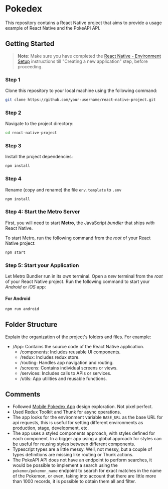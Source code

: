 # Pokedex

This repository contains a React Native project that aims to provide a usage example of React Native and the PokeAPI API.

## Getting Started

>**Note**: Make sure you have completed the [React Native - Environment Setup](https://reactnative.dev/docs/environment-setup) instructions till "Creating a new application" step, before proceeding.

### Step 1

Clone this repository to your local machine using the following command:

```bash
git clone https://github.com/your-username/react-native-project.git
```

### Step 2

Navigate to the project directory:

```bash
cd react-native-project
```

### Step 3

Install the project dependencies:

```bash
npm install
```

### Step 4

Rename (copy and rename) the file `env.template` to `.env`

```bash
npm install
```

### Step 4: Start the Metro Server

First, you will need to start **Metro**, the JavaScript _bundler_ that ships _with_ React Native.

To start Metro, run the following command from the _root_ of your React Native project:

```bash
npm start
```

### Step 5: Start your Application

Let Metro Bundler run in its _own_ terminal. Open a _new_ terminal from the _root_ of your React Native project. Run the following command to start your _Android_ or _iOS_ app:

#### For Android

```bash
npm run android
```
## Folder Structure

Explain the organization of the project's folders and files. For example:

- /App: Contains the source code of the React Native application.
   - /components: Includes reusable UI components.
   - /redux: Includes redux store.
   - /routing: Handles app navigation and routing.
   - /screens: Contains individual screens or views.
   - /services: Includes calls to APIs or services.
   - /utils: App utilities and reusable functions.

## Comments

- Followed [Mobile Pokedex App](https://dribbble.com/shots/16833947-Mobile-Pokedex-App-Design-Exploration/attachments/11892526?mode=media) design exploration. Not pixel perfect.
- Used Redux Toolkit and Thunk for async operations.
- The app looks for the environment variable `BASE_URL` as the base URL for api requests, this is useful for setting different environments as production, stage, development, etc.
- The app uses a styled components approach, with styles defined for each component. In a bigger app using a global approach for styles can be useful for reusing styles between different components.
- Typescript types are a little messy. Well, not messy, but a couple of types definitions are missing like routing or Thunk actions.
- The PokeAPI API does not have an endpoint to perform searches, it would be possible to implement a search using the `pokemon/pokemon_name` endpoint to search for exact matches in the name of the Pokemon, or even, taking into account that there are little more than 1000 records, it is possible to obtain them all and filter.
